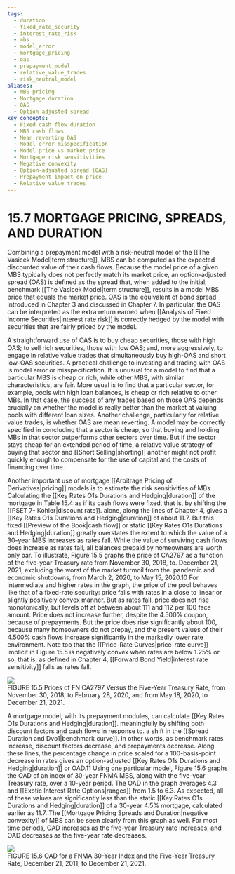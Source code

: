 ```yaml
---
tags:
  - duration
  - fixed_rate_security
  - interest_rate_risk
  - mbs
  - model_error
  - mortgage_pricing
  - oas
  - prepayment_model
  - relative_value_trades
  - risk_neutral_model
aliases:
  - MBS pricing
  - Mortgage duration
  - OAS
  - Option-adjusted spread
key_concepts:
  - Fixed cash flow duration
  - MBS cash flows
  - Mean reverting OAS
  - Model error misspecification
  - Model price vs market price
  - Mortgage risk sensitivities
  - Negative convexity
  - Option-adjusted spread (OAS)
  - Prepayment impact on price
  - Relative value trades
---
```


# 15.7 MORTGAGE PRICING, SPREADS, AND DURATION  

Combining a prepayment model with a risk-neutral model of the [[The Vasicek Model|term structure]], MBS can be computed as the expected discounted value of their cash flows. Because the model price of a given MBS typically does not perfectly match its market price, an option-adjusted spread (OAS) is defined as the spread that, when added to the initial, benchmark [[The Vasicek Model|term structure]], results in a model MBS price that equals the market price. OAS is the equivalent of bond spread introduced in Chapter 3 and discussed in Chapter 7. In particular, the OAS can be interpreted as the extra return earned when [[Analysis of Fixed Income Securities|interest rate risk]] is correctly hedged by the model with securities that are fairly priced by the model.  

A straightforward use of OAS is to buy cheap securities, those with high OAS; to sell rich securities, those with low OAS; and, more aggressively, to engage in relative value trades that simultaneously buy high-OAS and short low-OAS securities. A practical challenge to investing and trading with OAS is model error or misspecification. It is unusual for a model to find that a particular MBS is cheap or rich, while other MBS, with similar characteristics, are fair. More usual is to find that a particular sector, for example, pools with high loan balances, is cheap or rich relative to other MBs. In that case, the success of any trades based on those OAS depends crucially on whether the model is really better than the market at valuing pools with different loan sizes. Another challenge, particularly for relative value trades, is whether OAS are mean reverting. A model may be correctly specified in concluding that a sector is cheap, so that buying and holding MBs in that sector outperforms other sectors over time. But if the sector stays cheap for an extended period of time, a relative value strategy of buying that sector and [[Short Selling|shorting]] another might not profit quickly enough to compensate for the use of capital and the costs of financing over time.  

Another important use of mortgage [[Arbitrage Pricing of Derivatives|pricing]] models is to estimate the risk sensitivities of MBs. Calculating the [[Key Rates O1s Durations and Hedging|duration]] of the mortgage in Table 15.4 as if its cash flows were fixed, that is, by shifting the [[PSET 7- Kohler|discount rate]]. alone, along the lines of Chapter 4, gives a [[Key Rates O1s Durations and Hedging|duration]] of about 11.7. But this fixed [[Preview of the Book|cash flow]] or static [[Key Rates O1s Durations and Hedging|duration]] greatly overstates the extent to which the value of a 30-year MBS increases as rates fall. While the value of surviving cash flows does increase as rates fall, all balances prepaid by homeowners are worth only par. To illustrate, Figure 15.5 graphs the price of CA2797 as a function of the five-year Treasury rate from November 30, 2018, to. December 21, 2021, excluding the worst of the market turmoil from the. pandemic and economic shutdowns, from March 2, 2020, to May 15, 2020.10 For intermediate and higher rates in the graph, the price of the pool behaves like that of a fixed-rate security: price falls with rates in a close to linear or slightly positively convex manner. But as rates fall, price does not rise monotonically, but levels off at between about 111 and 112 per 100 face amount. Price does not increase further, despite the $4.500\%$ coupon, because of prepayments. But the price does rise significantly about 100, because many homeowners do not prepay, and the present values of their $4.500\%$ cash flows increase significantly in the markedly lower rate environment. Note too that the [[Price-Rate Curves|price-rate curve]] implicit in Figure 15.5 is negatively convex when rates are below $1.25\%$ or so, that is, as defined in Chapter 4, [[Forward Bond Yield|interest rate sensitivity]] falls as rates fall.  

![](0e48682fd7f412ee0672c9f133859f79c15eb455e997fc20ca2b346d776d89cd.jpg)  
FIGURE 15.5  Prices of FN CA2797 Versus the Five-Year Treasury Rate, from November 30, 2018, to February 28, 2020, and from May 18, 2020, to December 21, 2021.  

A mortgage model, with its prepayment modules, can calculate [[Key Rates O1s Durations and Hedging|duration]]. meaningfully by shifting both discount factors and cash flows in response to. a shift in the [[Spread Duration and Dvo1|benchmark curve]]. In other words, as benchmark rates increase, discount factors decrease, and prepayments decrease. Along these lines, the percentage change in price scaled for a 100-basis-point decrease in rates gives an option-adjusted [[Key Rates O1s Durations and Hedging|duration]] or OAD.11 Using one particular model, Figure 15.6 graphs the OAD of an index of 30-year FNMA MBS, along with the five-year Treasury rate, over a 10-year period. The OAD in the graph averages 4.3 and [[Exotic Interest Rate Options|ranges]] from 1.5 to 6.3. As expected, all of these values are significantly less than the static [[Key Rates O1s Durations and Hedging|duration]] of a 30-year $4.5\%$ mortgage, calculated earlier as 11.7. The [[Mortgage Pricing Spreads and Duration|negative convexity]] of MBS can be seen clearly from this graph as well. For most time periods, OAD increases as the five-year Treasury rate increases, and OAD decreases as the five-year rate decreases.  

![](9b11a0f85e28dc1ada0464e1527b55515b84b9b7c190267af65e99b667f959f4.jpg)  
FIGURE 15.6 OAD for a FNMA 30-Year Index and the Five-Year Treasury Rate, December 21, 2011, to December 21, 2021.  